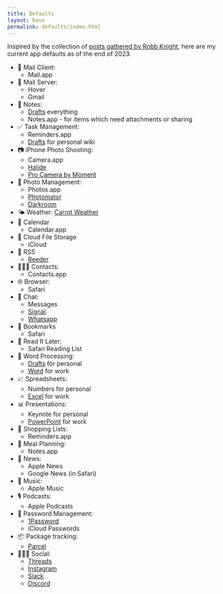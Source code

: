```yaml
---
title: Defaults
layout: base
permalink: defaults/index.html
---
```


Inspired by the collection of [posts gathered by Robb Knight](https://defaults.rknight.me/), here are my current app defaults as of the end of 2023.

- 📨 Mail Client: 
	- Mail.app
- 📮 Mail Server: 
	- Hover
	- Gmail
- 📝 Notes: 
	- [Drafts](https://apps.apple.com/us/app/drafts/id1236254471?uo=4&at=1001l4VZ) everything
	- Notes.app - for items which need attachments or sharing
- ✅ Task Management:
	- Reminders.app
	- [Drafts](https://apps.apple.com/us/app/drafts/id1236254471?uo=4&at=1001l4VZ) for personal wiki
- 📷 iPhone Photo Shooting:
	- Camera.app
	- [Halide](https://apps.apple.com/us/app/halide-mark-ii-pro-camera/id885697368?uo=4&at=1001l4VZ) 
	- [Pro Camera by Moment](https://apps.apple.com/us/app/pro-camera-by-moment/id927098908?uo=4&at=1001l4VZ)
- 🌅 Photo Management: 
	- Photos.app
	- [Photomator](https://apps.apple.com/us/app/photomator-photo-editor/id1444636541?uo=4&at=1001l4VZ)
	- [Darkroom](https://apps.apple.com/us/app/darkroom-photo-video-editor/id953286746?uo=4&at=1001l4VZ)
- 🌤️ Weather: [Carrot Weather](https://apps.apple.com/us/app/carrot-weather-alerts-radar/id961390574?uo=4&at=1001l4VZ)
- 📆 Calendar
	- Calendar.app
- 📁 Cloud File Storage
	- iCloud
- 📖 RSS
	- [Reeder](https://apps.apple.com/us/app/reeder-5/id1529445840?uo=4&at=1001l4VZ)
- 🙍🏻‍♂️ Contacts: 
	- Contacts.app
- 🌐 Browser:
	- Safari
- 💬 Chat: 
	- Messages
	- [Signal](https://apps.apple.com/us/app/signal-private-messenger/id874139669?uo=4&at=1001l4VZ)
	- [Whatsapp](https://apps.apple.com/us/app/whatsapp-messenger/id310633997?uo=4&at=1001l4VZ)
- 🔖 Bookmarks
	- Safari
- 📑 Read It Later: 
	- Safari Reading List
- 📜 Word Processing: 
	- [Drafts](https://apps.apple.com/us/app/drafts/id1236254471?uo=4&at=1001l4VZ) for personal
	- [Word](https://apps.apple.com/us/app/microsoft-word/id586447913?uo=4&at=1001l4VZ) for work
- 📈 Spreadsheets: 
	- Numbers for personal
	- [Excel](https://apps.apple.com/us/app/microsoft-excel/id586683407?uo=4&at=1001l4VZ) for work
- 📊 Presentations: 
	- Keynote for personal
	- [PowerPoint](https://apps.apple.com/us/app/microsoft-powerpoint/id586449534?uo=4&at=1001l4VZ) for work
- 🛒 Shopping Lists: 
	- Reminders.app
- 🍴 Meal Planning: 
	- Notes.app
- 📰 News: 
	- Apple News
	- Google News (in Safari)
- 🎵 Music: 
	- Apple Music
- 🎙️ Podcasts: 
	- Apple Podcasts
- 🔐 Password Management: 
	- [1Password](https://apps.apple.com/us/app/1password-password-manager/id1511601750?uo=4&at=1001l4VZ)
	- iCloud Passwords
- 📦 Package tracking:
	- [Parcel](https://apps.apple.com/us/app/parcel-delivery-tracking/id375589283?uo=4&at=1001l4VZ)
- 💁🏻‍♂️ Social: 
	- [Threads](https://apps.apple.com/us/app/threads-an-instagram-app/id6446901002?uo=4&at=1001l4VZ)
	- [Instagram](https://apps.apple.com/us/app/instagram/id389801252?uo=4&at=1001l4VZ)
	- [Slack](https://apps.apple.com/us/app/slack/id618783545?uo=4&at=1001l4VZ)
	- [Discord](https://apps.apple.com/us/app/discord-chat-talk-hangout/id985746746?uo=4&at=1001l4VZ)
